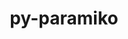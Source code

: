 ---
title: "py-paramiko"
layout: cache
categories: [package, develop]
meta: {"compilers": ["none"], "num_specs": 32, "num_specs_by_stack": {"e4s": 16, "e4s-neoverse-v2": 16, "root": 32}, "oss": ["ubuntu22.04"], "platforms": ["linux"], "stacks": ["e4s", "e4s-neoverse-v2", "root"], "targets": ["neoverse_v2", "x86_64_v3"], "versions": ["3.5.1"]}
spec_details: [{"compiler": "none", "hash": "26o63ut3bkzy5hmtbdbkke44cz536xtx", "os": "ubuntu22.04", "platform": "linux", "size": "-", "stacks": ["e4s-neoverse-v2", "root"], "target": "neoverse_v2", "variants": ["build_system=python_pip", "~invoke"], "versions": ["3.5.1"]}, {"compiler": "none", "hash": "27wnrtohqdxm5zdro33ohqwgzedj2glg", "os": "ubuntu22.04", "platform": "linux", "size": "-", "stacks": ["e4s", "root"], "target": "x86_64_v3", "variants": ["build_system=python_pip", "~invoke"], "versions": ["3.5.1"]}, {"compiler": "none", "hash": "2nrnzsqco7u6bibiylhf3z7x5cgjpqe4", "os": "ubuntu22.04", "platform": "linux", "size": "-", "stacks": ["e4s-neoverse-v2", "root"], "target": "neoverse_v2", "variants": ["build_system=python_pip", "~invoke"], "versions": ["3.5.1"]}, {"compiler": "none", "hash": "32mezwyls46xjppexaekdt2n25vpcqhc", "os": "ubuntu22.04", "platform": "linux", "size": "-", "stacks": ["e4s", "root"], "target": "x86_64_v3", "variants": ["build_system=python_pip", "~invoke"], "versions": ["3.5.1"]}, {"compiler": "none", "hash": "3rxgjc4k5roxr6aeqrup4pd6erb3ytb7", "os": "ubuntu22.04", "platform": "linux", "size": "-", "stacks": ["e4s-neoverse-v2", "root"], "target": "neoverse_v2", "variants": ["build_system=python_pip", "~invoke"], "versions": ["3.5.1"]}, {"compiler": "none", "hash": "4f23ksynbv6x2pr2hikekseoqxyeo7az", "os": "ubuntu22.04", "platform": "linux", "size": "-", "stacks": ["e4s-neoverse-v2", "root"], "target": "neoverse_v2", "variants": ["build_system=python_pip", "~invoke"], "versions": ["3.5.1"]}, {"compiler": "none", "hash": "567rqgebgckxdemx6pacyanjvwpwcxxl", "os": "ubuntu22.04", "platform": "linux", "size": "-", "stacks": ["e4s", "root"], "target": "x86_64_v3", "variants": ["build_system=python_pip", "~invoke"], "versions": ["3.5.1"]}, {"compiler": "none", "hash": "5alvgck3fg4idmyxg65l475rclrc5zpr", "os": "ubuntu22.04", "platform": "linux", "size": "-", "stacks": ["e4s", "root"], "target": "x86_64_v3", "variants": ["build_system=python_pip", "~invoke"], "versions": ["3.5.1"]}, {"compiler": "none", "hash": "5rk2nnqrgpr2d5wplcjcg6ydoaau6njl", "os": "ubuntu22.04", "platform": "linux", "size": "-", "stacks": ["e4s", "root"], "target": "x86_64_v3", "variants": ["build_system=python_pip", "~invoke"], "versions": ["3.5.1"]}, {"compiler": "none", "hash": "6noov3dpn6f4ow4z2qxyobwijdx4k5on", "os": "ubuntu22.04", "platform": "linux", "size": "-", "stacks": ["e4s", "root"], "target": "x86_64_v3", "variants": ["build_system=python_pip", "~invoke"], "versions": ["3.5.1"]}, {"compiler": "none", "hash": "csllznqejki3ajixiptreaclgspy6tu3", "os": "ubuntu22.04", "platform": "linux", "size": "-", "stacks": ["e4s", "root"], "target": "x86_64_v3", "variants": ["build_system=python_pip", "~invoke"], "versions": ["3.5.1"]}, {"compiler": "none", "hash": "d3hsqp65urvicml7q3paihxe4lx6thxe", "os": "ubuntu22.04", "platform": "linux", "size": "-", "stacks": ["e4s-neoverse-v2", "root"], "target": "neoverse_v2", "variants": ["build_system=python_pip", "~invoke"], "versions": ["3.5.1"]}, {"compiler": "none", "hash": "de7blb5suaktrhjancz5keqajkrln2io", "os": "ubuntu22.04", "platform": "linux", "size": "-", "stacks": ["e4s-neoverse-v2", "root"], "target": "neoverse_v2", "variants": ["build_system=python_pip", "~invoke"], "versions": ["3.5.1"]}, {"compiler": "none", "hash": "djwiz2i245ytrjqyd7sx2ku2dnge3sne", "os": "ubuntu22.04", "platform": "linux", "size": "-", "stacks": ["e4s-neoverse-v2", "root"], "target": "neoverse_v2", "variants": ["build_system=python_pip", "~invoke"], "versions": ["3.5.1"]}, {"compiler": "none", "hash": "gbdurjk5khao5csvyue5xny2yzgrdj2f", "os": "ubuntu22.04", "platform": "linux", "size": "-", "stacks": ["e4s", "root"], "target": "x86_64_v3", "variants": ["build_system=python_pip", "~invoke"], "versions": ["3.5.1"]}, {"compiler": "none", "hash": "gezlps3kr6gsukvyffrv4cwv5qoxwaly", "os": "ubuntu22.04", "platform": "linux", "size": "-", "stacks": ["e4s-neoverse-v2", "root"], "target": "neoverse_v2", "variants": ["build_system=python_pip", "~invoke"], "versions": ["3.5.1"]}, {"compiler": "none", "hash": "gjphkir3kxyjll5vcpf6uxh4dpzy5jxd", "os": "ubuntu22.04", "platform": "linux", "size": "-", "stacks": ["e4s-neoverse-v2", "root"], "target": "neoverse_v2", "variants": ["build_system=python_pip", "~invoke"], "versions": ["3.5.1"]}, {"compiler": "none", "hash": "hlk2wcy6lihfjn54nc5tzewvv2wfrsvu", "os": "ubuntu22.04", "platform": "linux", "size": "-", "stacks": ["e4s", "root"], "target": "x86_64_v3", "variants": ["build_system=python_pip", "~invoke"], "versions": ["3.5.1"]}, {"compiler": "none", "hash": "j5l4dgpvzs5qrvfpg75wptqfle2olsgo", "os": "ubuntu22.04", "platform": "linux", "size": "-", "stacks": ["e4s", "root"], "target": "x86_64_v3", "variants": ["build_system=python_pip", "~invoke"], "versions": ["3.5.1"]}, {"compiler": "none", "hash": "l6dvcnxlrh6dfpzjgtsgvmrvlckdfql3", "os": "ubuntu22.04", "platform": "linux", "size": "-", "stacks": ["e4s", "root"], "target": "x86_64_v3", "variants": ["build_system=python_pip", "~invoke"], "versions": ["3.5.1"]}, {"compiler": "none", "hash": "pjoi4jmihwezzfiffy3p2pwksg2bbkvj", "os": "ubuntu22.04", "platform": "linux", "size": "-", "stacks": ["e4s-neoverse-v2", "root"], "target": "neoverse_v2", "variants": ["build_system=python_pip", "~invoke"], "versions": ["3.5.1"]}, {"compiler": "none", "hash": "pokzwphcixushedlxcrtixflamjpzvme", "os": "ubuntu22.04", "platform": "linux", "size": "-", "stacks": ["e4s", "root"], "target": "x86_64_v3", "variants": ["build_system=python_pip", "~invoke"], "versions": ["3.5.1"]}, {"compiler": "none", "hash": "pvbrbn4g27hgomwyiokumivex2w2ekpm", "os": "ubuntu22.04", "platform": "linux", "size": "-", "stacks": ["e4s", "root"], "target": "x86_64_v3", "variants": ["build_system=python_pip", "~invoke"], "versions": ["3.5.1"]}, {"compiler": "none", "hash": "pymvldvmbbychhgbbmawqpdbu723oxee", "os": "ubuntu22.04", "platform": "linux", "size": "-", "stacks": ["e4s", "root"], "target": "x86_64_v3", "variants": ["build_system=python_pip", "~invoke"], "versions": ["3.5.1"]}, {"compiler": "none", "hash": "qk24fpyconmjdgjewdpfc7ud4fd2wofo", "os": "ubuntu22.04", "platform": "linux", "size": "-", "stacks": ["e4s", "root"], "target": "x86_64_v3", "variants": ["build_system=python_pip", "~invoke"], "versions": ["3.5.1"]}, {"compiler": "none", "hash": "tab2vl3rtqii4xmqxjbgsishkxoascbf", "os": "ubuntu22.04", "platform": "linux", "size": "-", "stacks": ["e4s-neoverse-v2", "root"], "target": "neoverse_v2", "variants": ["build_system=python_pip", "~invoke"], "versions": ["3.5.1"]}, {"compiler": "none", "hash": "twrfcp4gahfl34isu37uetw53yckjx5u", "os": "ubuntu22.04", "platform": "linux", "size": "-", "stacks": ["e4s-neoverse-v2", "root"], "target": "neoverse_v2", "variants": ["build_system=python_pip", "~invoke"], "versions": ["3.5.1"]}, {"compiler": "none", "hash": "uhbe3e3zmb56wzarsnlreycl3rmrewec", "os": "ubuntu22.04", "platform": "linux", "size": "-", "stacks": ["e4s-neoverse-v2", "root"], "target": "neoverse_v2", "variants": ["build_system=python_pip", "~invoke"], "versions": ["3.5.1"]}, {"compiler": "none", "hash": "ukxrr7etpywpghcsh4f2b26st5p3dgin", "os": "ubuntu22.04", "platform": "linux", "size": "-", "stacks": ["e4s-neoverse-v2", "root"], "target": "neoverse_v2", "variants": ["build_system=python_pip", "~invoke"], "versions": ["3.5.1"]}, {"compiler": "none", "hash": "ww2ty7soqxct63kqniraoph4jpwzbwdj", "os": "ubuntu22.04", "platform": "linux", "size": "-", "stacks": ["e4s", "root"], "target": "x86_64_v3", "variants": ["build_system=python_pip", "~invoke"], "versions": ["3.5.1"]}, {"compiler": "none", "hash": "xej6laycauyr6cjr4w4qbvkfltr42zbs", "os": "ubuntu22.04", "platform": "linux", "size": "-", "stacks": ["e4s-neoverse-v2", "root"], "target": "neoverse_v2", "variants": ["build_system=python_pip", "~invoke"], "versions": ["3.5.1"]}, {"compiler": "none", "hash": "zj4q7fjg4odgnes5ao6fvq4zd7ipz2cy", "os": "ubuntu22.04", "platform": "linux", "size": "-", "stacks": ["e4s-neoverse-v2", "root"], "target": "neoverse_v2", "variants": ["build_system=python_pip", "~invoke"], "versions": ["3.5.1"]}]
---